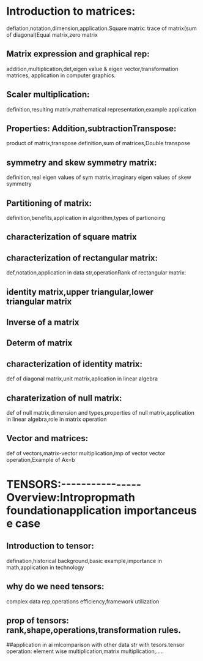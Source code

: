 # Introduction to matrices: 
  defiation,notation,dimension,application.Square matrix: trace of matrix(sum of diagonal)Equal matrix,zero matrix
## Matrix expression and graphical rep: 
  addition,multiplication,det,eigen value & eigen vector,transformation matrices, application in computer graphics.
## Scaler multiplication: 
  definition,resulting matrix,mathematical representation,example application
## Properties: Addition,subtractionTranspose: 
  product of matrix,transpose definition,sum of matrices,Double transpose
## symmetry and skew symmetry matrix: 
  definition,real eigen values of sym matrix,imaginary eigen values of skew symmetry
## Partitioning of matrix: 
  definition,benefits,application in algorithm,types of partionoing
## characterization of square matrix
## characterization of rectangular matrix: 
  def,notation,application in data str,operationRank of rectangular matrix:
## identity matrix,upper triangular,lower triangular matrix
## Inverse of a matrix
## Determ of matrix
## characterization of identity matrix: 
  def of diagonal matrix,unit matrix,aplication in linear algebra
## charaterization of null matrix: 
  def of null matrix,dimension and types,properties of null matrix,application in linear algebra,role in matrix operation
## Vector and matrices: 
  def of vectors,matrix-vector multiplication,imp of vector vector operation,Example of Ax=b


# TENSORS:----------------Overview:Intropropmath foundationapplication importanceuse case

## Introduction to tensor: 
  defination,historical background,basic example,importance in math,application in technology
## why do we need tensors: 
  complex data rep,operations efficiency,framework utilization
## prop of tensors: rank,shape,operations,transformation rules.

##application in ai mlcomparison with other data str with tesors.tensor operation: element wise multiplication,matrix multiplication,.....





